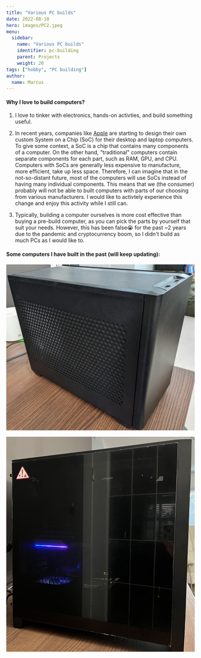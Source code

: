 ```yaml
---
title: "Various PC builds"
date: 2022-08-10
hero: images/PC2.jpeg
menu:
  sidebar:
    name: "Various PC builds"
    identifier: pc-building
    parent: Projects
    weight: 20
tags: ["hobby", "PC building"]
author: 
  name: Marcus
---
```


#### Why I love to build computers?
1. I love to tinker with electronics, hands-on activties, and build something useful.

1. In recent years, companies like [Apple](https://www.apple.com/newsroom/2022/03/apple-unveils-m1-ultra-the-worlds-most-powerful-chip-for-a-personal-computer/) are starting to design their own custom System on a Chip (SoC) for their desktop and laptop computers. To give some context, a SoC is a chip that contains many components of a computer. On the other hand, "traditional" computers contain separate components for each part, such as RAM, GPU, and CPU. Computers with SoCs are generally less expensive to manufacture, more efficient, take up less space. Therefore, I can imagine that in the not-so-distant future, most of the computers will use SoCs instead of having many individual components. This means that we (the consumer) probably will not be able to built computers with parts of our choosing from various manufacturers. I would like to activtely experience this change and enjoy this activity while I still can. 

1. Typically, building a computer ourselves is more cost effective than buying a pre-build computer, as you can pick the parts by yourself that suit your needs. However, this has been false😭 for the past ~2 years due to the pandemic and cryptocurrency boom, so I didn't build as much PCs as I would like to. 

#### Some computers I have built in the past (will keep updating): 
![PC1](images/PC1.jpg)

![PC2](images/PC2.jpeg)

